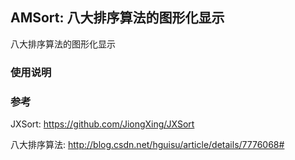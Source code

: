 
## AMSort: 八大排序算法的图形化显示
八大排序算法的图形化显示


### 使用说明



### 参考

JXSort: https://github.com/JiongXing/JXSort

八大排序算法: http://blog.csdn.net/hguisu/article/details/7776068#


